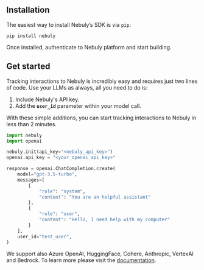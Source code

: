 

## Installation

The easiest way to install Nebuly’s SDK is via `pip`:

```
pip install nebuly
```

Once installed, authenticate to Nebuly platform and start building.

## Get started

Tracking interactions to Nebuly is incredibly easy and requires just two lines of code. Use your LLMs as always, all you need to do is:

1. Include Nebuly's API key.
2. Add the **`user_id`** parameter within your model call.

With these simple additions, you can start tracking interactions to Nebuly in less than 2 minutes.

```python
import nebuly
import openai

nebuly.init(api_key="<nebuly_api_key>")
openai.api_key = "<your_openai_api_key>"

response = openai.ChatCompletion.create(
    model="gpt-3.5-turbo",
    messages=[
        {
            "role": "system",
            "content": "You are an helpful assistant"
        },
        {
            "role": "user",
            "content": "Hello, I need help with my computer"
        }
    ],
    user_id="test_user",
)
```

We support also Azure OpenAI, HuggingFace, Cohere, Anthropic, VertexAI and Bedrock. To learn more please visit the [documentation](https://docs.nebuly.com/welcome/overview).
